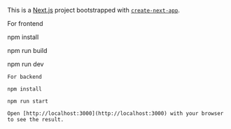 This is a [Next.js](https://nextjs.org) project bootstrapped with [`create-next-app`](https://nextjs.org/docs/app/api-reference/cli/create-next-app).

For frontend 

npm install

npm run build

npm run dev

```
For backend

npm install 

npm run start

Open [http://localhost:3000](http://localhost:3000) with your browser to see the result.
